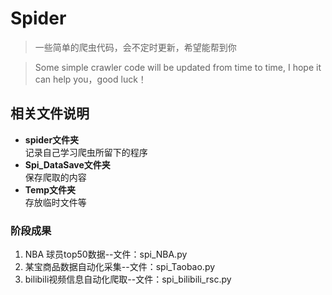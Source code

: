 # Spider

>一些简单的爬虫代码，会不定时更新，希望能帮到你

>Some simple crawler code will be updated from time to time, I hope it can help you，good luck！

## 相关文件说明

- **spider文件夹**  
  记录自己学习爬虫所留下的程序
- **Spi_DataSave文件夹**  
  保存爬取的内容
- **Temp文件夹**  
  存放临时文件等

### 阶段成果

1. NBA 球员top50数据--文件：spi_NBA.py
2. 某宝商品数据自动化采集--文件：spi_Taobao.py
3. bilibili视频信息自动化爬取--文件：spi_bilibili_rsc.py
